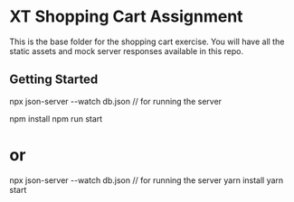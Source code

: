 # XT Shopping Cart Assignment

This is the base folder for the shopping cart exercise. You will have all the static assets and mock server responses available in this repo.

## Getting Started

npx json-server --watch db.json // for running the server

npm install
npm run start

# or

npx json-server --watch db.json // for running the server
yarn install
yarn start

```

```

